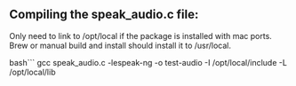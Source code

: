 ## Compiling the speak_audio.c file:

Only need to link to /opt/local if the package is installed with mac ports. Brew or manual build and install should install it to /usr/local.

bash```
 gcc speak_audio.c  -lespeak-ng -o test-audio -I /opt/local/include -L /opt/local/lib
```